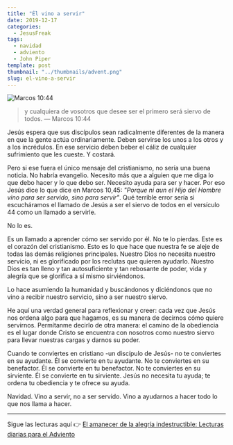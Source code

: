 ```yaml
---
title: "Él vino a servir"
date: 2019-12-17
categories:
  - JesusFreak
tags:
  - navidad
  - adviento
  - John Piper
template: post
thumbnail: "../thumbnails/advent.png"
slug: el-vino-a-servir
---
```


![Marcos 10:44](https://i.imgur.com/e16LvTu.jpg)

> y cualquiera de vosotros que desee ser el primero será siervo de todos. — Marcos 10:44

Jesús espera que sus discípulos sean radicalmente diferentes de la manera en que la gente actúa ordinariamente. Deben servirse los unos a los otros y a los incrédulos. En ese servicio deben beber el cáliz de cualquier sufrimiento que les cueste. Y costará.

Pero si ese fuera el único mensaje del cristianismo, no sería una buena noticia. No habría evangelio. Necesito más que a alguien que me diga lo que debo hacer y lo que debo ser. Necesito ayuda para ser y hacer. Por eso Jesús dice lo que dice en Marcos 10,45: _"Porque ni aun el Hijo del Hombre vino para ser servido, sino para servir"_. Qué terrible error sería si escucháramos el llamado de Jesús a ser el siervo de todos en el versículo 44 como un llamado a servirle.

No lo es.

Es un llamado a aprender cómo ser servido por él. No te lo pierdas. Este es el corazón del cristianismo. Esto es lo que hace que nuestra fe se aleje de todas las demás religiones principales. Nuestro Dios no necesita nuestro servicio, ni es glorificado por los reclutas que quieren ayudarlo. Nuestro Dios es tan lleno y tan autosuficiente y tan rebosante de poder, vida y alegría que se glorifica a sí mismo sirviéndonos.

Lo hace asumiendo la humanidad y buscándonos y diciéndonos que no vino a recibir nuestro servicio, sino a ser nuestro siervo.

He aquí una verdad general para reflexionar y creer: cada vez que Jesús nos ordena algo para que hagamos, es su manera de decirnos cómo quiere servirnos. Permítanme decirlo de otra manera: el camino de la obediencia es el lugar donde Cristo se encuentra con nosotros como nuestro siervo para llevar nuestras cargas y darnos su poder.

Cuando te conviertes en cristiano -un discípulo de Jesús- no te conviertes en su ayudante. Él se convierte en tu ayudante. No te conviertes en su benefactor. Él se convierte en tu benefactor. No te conviertes en su sirviente. Él se convierte en tu sirviente. Jesús no necesita tu ayuda; te ordena tu obediencia y te ofrece su ayuda.

Navidad. Vino a servir, no a ser servido. Vino a ayudarnos a hacer todo lo que nos llama a hacer.

---

Sigue las lecturas aquí 👉 [El amanecer de la alegría indestructible: Lecturas diarias para el Adviento](/el-amanecer-de-una-alegria-indestructible)
